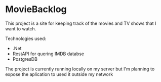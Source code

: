# MovieBacklog
This project is a site for keeping track of the movies and TV shows that I want to watch.

Technologies used:
* .Net
* RestAPI for quering IMDB databse
* PostgresDB

The project is currently running locally on my server but I'm planning to expose the aplication to used it outside my network
